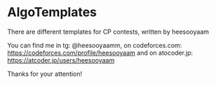 # AlgoTemplates

There are different templates for CP contests,
written by heesooyaam

You can find me in tg: @heesooyaamm,
on codeforces.com: https://codeforces.com/profile/heesooyaam
and on atocoder.jp: https://atcoder.jp/users/heesooyaam

Thanks for your attention!
